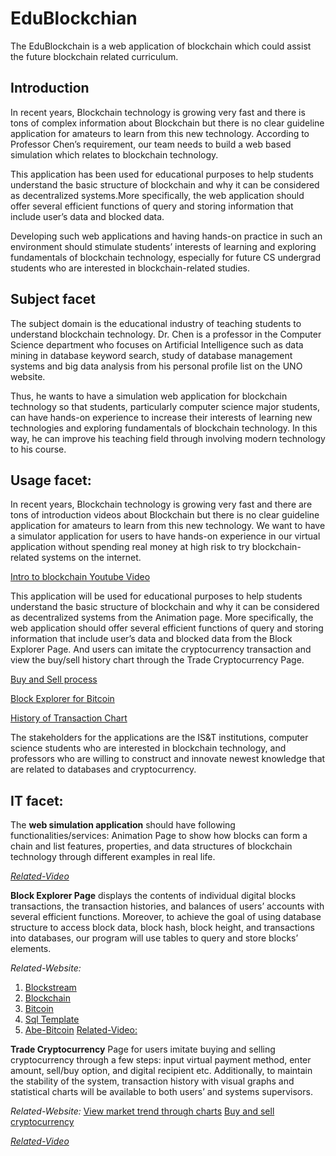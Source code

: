 # EduBlockchian
  The EduBlockchain is a web application of blockchain which could assist the future blockchain related curriculum.
  
  
## Introduction
 
In recent years, Blockchain technology is growing very fast and there is tons of complex information about Blockchain but there is no clear guideline application for amateurs to learn from this new technology. According to Professor Chen’s requirement, our team needs to build a web based simulation which relates to blockchain technology. 

This application has been used for educational purposes to help students understand the basic structure of blockchain and why it can be considered as decentralized systems.More specifically, the web application should offer several efficient functions of query and storing information that include user’s data and blocked data. 

Developing such web applications and having hands-on practice in such an environment should stimulate students’ interests of learning and exploring fundamentals of blockchain technology, especially for future CS undergrad students who are interested in blockchain-related studies. 

## Subject facet

The subject domain is the educational industry of teaching students to understand blockchain technology. Dr. Chen is a professor in the Computer Science department who focuses on Artificial Intelligence such as data mining in database keyword search, study of database management systems and big data analysis from his personal profile list on the UNO website. 

Thus, he wants to have a simulation web application for blockchain technology so that students, particularly computer science major students, can have hands-on experience to increase their interests of learning new technologies and exploring fundamentals of blockchain technology. In this way, he can improve his teaching field through involving modern technology to his course.


## Usage facet: 
 
In recent years, Blockchain technology is growing very fast and there are tons of introduction videos about Blockchain but there is no clear guideline application for amateurs to learn from this new technology. We want to have a simulator application for users to have hands-on experience in our virtual application without spending real money at high risk to try blockchain-related systems on the internet. 

[Intro to blockchain Youtube Video](https://www.youtube.com/watch?v=SSo_EIwHSd4)  

This application will be used for educational purposes to help students understand the basic structure of blockchain and why it can be considered as decentralized systems from the Animation page. More specifically, the web application should offer several efficient functions of query and storing information that include user’s data and blocked data from the Block Explorer Page. And users can imitate the cryptocurrency transaction and view the buy/sell history chart through the Trade Cryptocurrency Page.   

[Buy and Sell process](https://www.coinbase.com/ )

[Block Explorer for Bitcoin](https://blockstream.info/)  

[History of Transaction Chart](https://bittrex.com/)  

The stakeholders for the applications are the IS&T institutions, computer science students who are interested in blockchain technology, and professors who are willing to construct and innovate newest knowledge that are related to databases and cryptocurrency. 
 
## IT facet: 

The **web simulation application** should have following functionalities/services:
Animation Page to show how blocks can form a chain and list features, properties, and data structures of blockchain technology through different examples in real life. 

[_Related-Video_](https://www.youtube.com/watch?v=SSo_EIwHSd4 )

**Block Explorer Page** displays the contents of individual digital blocks transactions, the transaction histories, and balances of users’ accounts with several efficient functions. Moreover, to achieve the goal of using database structure to access block data, block hash, block height, and transactions into databases, our program will use tables to query and store blocks’ elements.

_Related-Website:_
  1. [Blockstream](https://blockstream.info/)
  2. [Blockchain](https://www.blockchain.com/explorer)
  3. [Bitcoin](https://btc.com/)
  4. [Sql Template](http://blockchainsql.io/Query/Template/10)
  5. [Abe-Bitcoin](https://github.com/bitcoin-abe/bitcoin-abe )
[Related-Video:](https://www.youtube.com/watch?v=laeV2slJgc8 )

**Trade Cryptocurrency** Page for users imitate buying and selling cryptocurrency through a few steps: input virtual payment method, enter amount, sell/buy option, and digital recipient etc. Additionally, to maintain the stability of the system, transaction history with visual graphs and statistical charts will be available to both users’ and systems supervisors.

_Related-Website:_
[View market trend through charts](https://bittrex.com/)
[Buy and sell cryptocurrency](https://www.coinbase.com/)

[_Related-Video_](https://www.youtube.com/watch?v=M-qYym-i1_8 )



